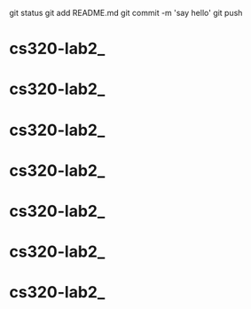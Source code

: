 git status
git add README.md
git commit -m 'say hello'
git push
# cs320-lab2_
# cs320-lab2_
# cs320-lab2_
# cs320-lab2_
# cs320-lab2_
# cs320-lab2_
# cs320-lab2_

